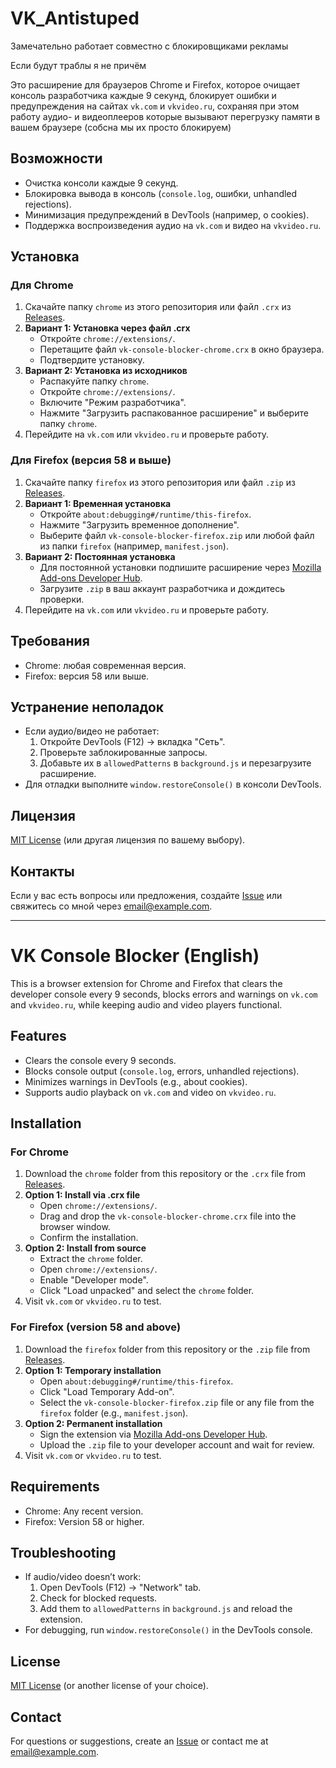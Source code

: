 # VK_Antistuped

Замечательно работает совместно с блокировщиками рекламы

Если будут траблы я не причём

Это расширение для браузеров Chrome и Firefox, которое очищает консоль разработчика каждые 9 секунд, блокирует ошибки и предупреждения на сайтах `vk.com` и `vkvideo.ru`, сохраняя при этом работу аудио- и видеоплееров которые вызывают перегрузку памяти в вашем браузере (собсна мы их просто блокируем)

## Возможности
- Очистка консоли каждые 9 секунд.
- Блокировка вывода в консоль (`console.log`, ошибки, unhandled rejections).
- Минимизация предупреждений в DevTools (например, о cookies).
- Поддержка воспроизведения аудио на `vk.com` и видео на `vkvideo.ru`.

## Установка

### Для Chrome
1. Скачайте папку `chrome` из этого репозитория или файл `.crx` из [Releases](https://github.com/AlterEgo00001/VK_Antistuped/releases).
2. **Вариант 1: Установка через файл .crx**
   - Откройте `chrome://extensions/`.
   - Перетащите файл `vk-console-blocker-chrome.crx` в окно браузера.
   - Подтвердите установку.
3. **Вариант 2: Установка из исходников**
   - Распакуйте папку `chrome`.
   - Откройте `chrome://extensions/`.
   - Включите "Режим разработчика".
   - Нажмите "Загрузить распакованное расширение" и выберите папку `chrome`.
4. Перейдите на `vk.com` или `vkvideo.ru` и проверьте работу.

### Для Firefox (версия 58 и выше)
1. Скачайте папку `firefox` из этого репозитория или файл `.zip` из [Releases](https://github.com/ВАШ_ЛОГИН/vk-console-blocker/releases).
2. **Вариант 1: Временная установка**
   - Откройте `about:debugging#/runtime/this-firefox`.
   - Нажмите "Загрузить временное дополнение".
   - Выберите файл `vk-console-blocker-firefox.zip` или любой файл из папки `firefox` (например, `manifest.json`).
3. **Вариант 2: Постоянная установка**
   - Для постоянной установки подпишите расширение через [Mozilla Add-ons Developer Hub](https://addons.mozilla.org/developers/).
   - Загрузите `.zip` в ваш аккаунт разработчика и дождитесь проверки.
4. Перейдите на `vk.com` или `vkvideo.ru` и проверьте работу.

## Требования
- Chrome: любая современная версия.
- Firefox: версия 58 или выше.

## Устранение неполадок
- Если аудио/видео не работает:
  1. Откройте DevTools (F12) → вкладка "Сеть".
  2. Проверьте заблокированные запросы.
  3. Добавьте их в `allowedPatterns` в `background.js` и перезагрузите расширение.
- Для отладки выполните `window.restoreConsole()` в консоли DevTools.

## Лицензия
[MIT License](LICENSE) (или другая лицензия по вашему выбору).

## Контакты
Если у вас есть вопросы или предложения, создайте [Issue](https://github.com/ВАШ_ЛОГИН/vk-console-blocker/issues) или свяжитесь со мной через [email@example.com](mailto:antibrutsystem@mail.ru).

---

# VK Console Blocker (English)

This is a browser extension for Chrome and Firefox that clears the developer console every 9 seconds, blocks errors and warnings on `vk.com` and `vkvideo.ru`, while keeping audio and video players functional.

## Features
- Clears the console every 9 seconds.
- Blocks console output (`console.log`, errors, unhandled rejections).
- Minimizes warnings in DevTools (e.g., about cookies).
- Supports audio playback on `vk.com` and video on `vkvideo.ru`.

## Installation

### For Chrome
1. Download the `chrome` folder from this repository or the `.crx` file from [Releases](https://github.com/ВАШ_ЛОГИН/vk-console-blocker/releases).
2. **Option 1: Install via .crx file**
   - Open `chrome://extensions/`.
   - Drag and drop the `vk-console-blocker-chrome.crx` file into the browser window.
   - Confirm the installation.
3. **Option 2: Install from source**
   - Extract the `chrome` folder.
   - Open `chrome://extensions/`.
   - Enable "Developer mode".
   - Click "Load unpacked" and select the `chrome` folder.
4. Visit `vk.com` or `vkvideo.ru` to test.

### For Firefox (version 58 and above)
1. Download the `firefox` folder from this repository or the `.zip` file from [Releases](https://github.com/ВАШ_ЛОГИН/vk-console-blocker/releases).
2. **Option 1: Temporary installation**
   - Open `about:debugging#/runtime/this-firefox`.
   - Click "Load Temporary Add-on".
   - Select the `vk-console-blocker-firefox.zip` file or any file from the `firefox` folder (e.g., `manifest.json`).
3. **Option 2: Permanent installation**
   - Sign the extension via [Mozilla Add-ons Developer Hub](https://addons.mozilla.org/developers/).
   - Upload the `.zip` file to your developer account and wait for review.
4. Visit `vk.com` or `vkvideo.ru` to test.

## Requirements
- Chrome: Any recent version.
- Firefox: Version 58 or higher.

## Troubleshooting
- If audio/video doesn’t work:
  1. Open DevTools (F12) → "Network" tab.
  2. Check for blocked requests.
  3. Add them to `allowedPatterns` in `background.js` and reload the extension.
- For debugging, run `window.restoreConsole()` in the DevTools console.

## License
[MIT License](LICENSE) (or another license of your choice).

## Contact
For questions or suggestions, create an [Issue](https://github.com/ВАШ_ЛОГИН/vk-console-blocker/issues) or contact me at [email@example.com](mailto:email@example.com).
